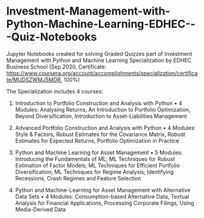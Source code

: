 # Investment-Management-with-Python-Machine-Learning-EDHEC---Quiz-Notebooks
Jupyter Notebooks created for solving Graded Quizzes part of Investment Management with Python and Machine Learning Specialization by EDHEC Business School (Sep 2020, Certificate: https://www.coursera.org/account/accomplishments/specialization/certificate/MUDSZWMJ5MDR, 100%)

The Specialization includes 4 courses:

1.	Introduction to Portfolio Construction and Analysis with Python
•	4 Modules: Analysing Returns, An Introduction to Portfolio Optimization, Beyond Diversification, Introduction to Asset-Liabilities Management

2.	Advanced Portfolio Construction and Analysis with Python
•	4 Modules: Style & Factors, Robust Estimates for the Covariance Matrix, Robust Estimates for Expected Returns, Portfolio Optimization in Practice

3.	Python and Machine Learning for Asset Management
•	5 Modules: Introducing the Fundamentals of ML; ML Techniques for Robust Estimation of Factor Models; ML Techniques for Efficient Portfolio Diversification; ML Techniques for Regime Analysis; Identifying Recessions, Crash Regimes and Feature Selection

4.	Python and Machine-Learning for Asset Management with Alternative Data Sets
•	4 Modules: Consumption-based Alternative Data, Textual Analysis for Financial Applications, Processing Corporate Filings, Using Media-Derived Data
